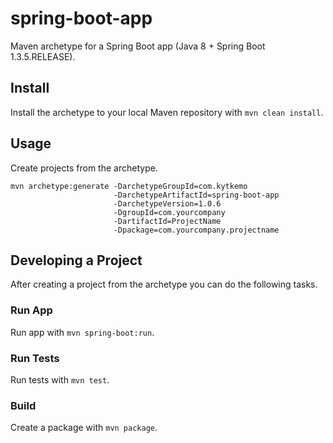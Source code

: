 spring-boot-app
===============

Maven archetype for a Spring Boot app (Java 8 + Spring Boot 1.3.5.RELEASE).

## Install

Install the archetype to your local Maven repository with `mvn clean install`.

## Usage

Create projects from the archetype.

    mvn archetype:generate -DarchetypeGroupId=com.kytkemo
                           -DarchetypeArtifactId=spring-boot-app
                           -DarchetypeVersion=1.0.6
                           -DgroupId=com.yourcompany
                           -DartifactId=ProjectName
                           -Dpackage=com.yourcompany.projectname

## Developing a Project

After creating a project from the archetype you can do the following tasks.

### Run App

Run app with `mvn spring-boot:run`.

### Run Tests

Run tests with `mvn test`.

### Build

Create a package with `mvn package`.
